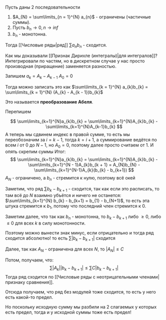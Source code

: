 Пусть даны 2 последовательности

1) $A_{N} = \sum\limits_{n = 1}^{N} a_{n}$ - ограничены (частичные суммы).
2) Пусть $b_{n} \rightarrow 0, n \rightarrow inf$
3) $b_{n}$ - монотонна.

Тогда [[Числовые ряды|ряд]] $\sum\limits a_{n}b_{n}$ - сходится.

Как мы доказывали [[Признак Дирихле (интегралы)|для интегралов]]? Интегрировали по частям, но в дискретном случае у нас просто производная (приращение) заменяется разностью.

Запишем $a_{k} = A_{k} - A_{k-1}$
$A_{0} = 0$

Тогда можно записать это как $\sum\limits_{k = 1}^{N} a_{k}b_{k} = \sum\limits_{k = 1}^{N} (A_{k} - A_{k - 1})b_{k}$

Это называется **преобразование Абеля**.

Перепишем

$$
\sum\limits_{k=1}^{N}a_{k}b_{k} = \sum\limits_{k=1}^{N}A_{k}b_{k} - \sum\limits_{k=1}^{N}A_{k-1}b_{k}
$$
А теперь мы сдвинем индекс в правой сумме, то есть мы переобозначим за $i = k - 1$, тогда $k = i + 1$, а суммирование ведётся по всем $i$ от $0$ до $N - 1$, но $A_{0} = 0$, поэтому далее просто считаем от 1. И опять скрепим суммы
Итог:
$$
\sum\limits_{k=1}^{N}a_{k}b_{k} = \sum\limits_{k=1}^{N}A_{k}b_{k} - \sum\limits_{k=1}^{N - 1}A_{k}b_{k + 1} = A_{N}b_{N} - \sum\limits_{k=1}^{N-1}A_{k}(b_{k} - b_{k+1})
$$
$A_{N}$ - ограничено, а $b_{n}$ - стремится к нулю, поэтому всё окей

Заметим, что ряд $\sum\limits b_{k} - b_{k+1}$ - сходится, так как если это расписать, то там всё до $N$ взаимно убъётся и ничего не останется: $\sum\limits_{k=1}^{N} b_{k} - b_{k+1} = b_{1} - b_{N+1}$, то есть эта штука стремится к $b_{1}$, потому что последний член стремится к 0.

Заметим далее, что так как $b_{n}$ - монотонна, то $b_{k} - b_{k+1}$ либо $\geq 0$, либо $\leq 0$ для всех $k$ в силу монотонности.

Поэтому можно вынести знак минус, если отрицательно и тогда ряд сходится абсолютно!
то есть $\sum\limits |b_{k} - b_{k+1}|$ сходится

Далее, так как $A_{N}$ - ограничена для всех $N$, то $|A_{N}| \leq C$

Потом, получаем, что:
$$
\sum\limits |A_{k}||b_{k} - b_{k+1}| \leq \sum\limits C|b_{k} - b_{k+1}|
$$
Тогда ряд сходится по [[Числовые ряды с неотрицательными членами|признаку сравнения]].

Отсюда получаем, что ряд без модулей тоже сходится, то есть у него есть какой-то предел.

Но поскольку исходную сумму мы разбили на 2 слагаемых у которых есть предел, тогда и у исходной суммы тоже есть предел!